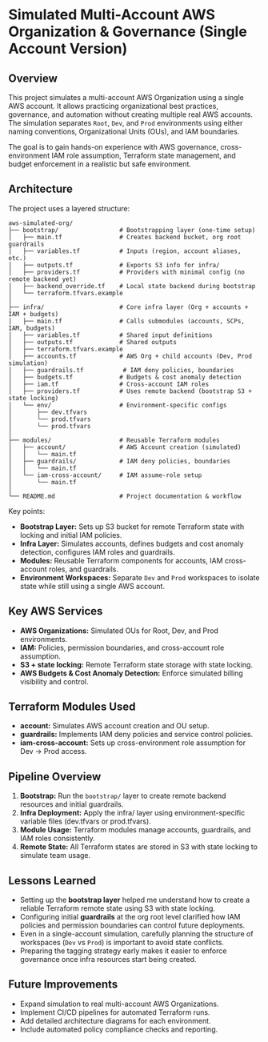 # Simulated Multi-Account AWS Organization & Governance (Single Account Version)

## Overview
This project simulates a multi-account AWS Organization using a single AWS account. It allows practicing organizational best practices, governance, and automation without creating multiple real AWS accounts. The simulation separates `Root`, `Dev`, and `Prod` environments using either naming conventions, Organizational Units (OUs), and IAM boundaries.  

The goal is to gain hands-on experience with AWS governance, cross-environment IAM role assumption, Terraform state management, and budget enforcement in a realistic but safe environment.

## Architecture
The project uses a layered structure:

```
aws-simulated-org/
├── bootstrap/                 # Bootstrapping layer (one-time setup)
│   ├── main.tf                # Creates backend bucket, org root guardrails
│   ├── variables.tf           # Inputs (region, account aliases, etc.)
│   ├── outputs.tf             # Exports S3 info for infra/
│   ├── providers.tf           # Providers with minimal config (no remote backend yet)
│   ├── backend_override.tf    # Local state backend during bootstrap
│   └── terraform.tfvars.example
│
├── infra/                     # Core infra layer (Org + accounts + IAM + budgets)
│   ├── main.tf                # Calls submodules (accounts, SCPs, IAM, budgets)
│   ├── variables.tf           # Shared input definitions
│   ├── outputs.tf             # Shared outputs
│   ├── terraform.tfvars.example
│   ├── accounts.tf            # AWS Org + child accounts (Dev, Prod simulation)
│   ├── guardrails.tf           # IAM deny policies, boundaries
│   ├── budgets.tf             # Budgets & cost anomaly detection
│   ├── iam.tf                 # Cross-account IAM roles
│   ├── providers.tf           # Uses remote backend (bootstrap S3 + state locking)
│   └── env/                   # Environment-specific configs
│       ├── dev.tfvars
│       └── prod.tfvars
│       └── prod.tfvars
│
├── modules/                   # Reusable Terraform modules
│   ├── account/               # AWS Account creation (simulated)
│   │   └── main.tf
│   ├── guardrails/            # IAM deny policies, boundaries
│   │   └── main.tf
│   └── iam-cross-account/     # IAM assume-role setup
│       └── main.tf
│
└── README.md                  # Project documentation & workflow

```

Key points:  
- **Bootstrap Layer:** Sets up S3 bucket for remote Terraform state with locking and initial IAM policies.  
- **Infra Layer:** Simulates accounts, defines budgets and cost anomaly detection, configures IAM roles and guardrails.  
- **Modules:** Reusable Terraform components for accounts, IAM cross-account roles, and guardrails.  
- **Environment Workspaces:** Separate `Dev` and `Prod` workspaces to isolate state while still using a single AWS account.  

## Key AWS Services
- **AWS Organizations:** Simulated OUs for Root, Dev, and Prod environments.  
- **IAM:** Policies, permission boundaries, and cross-account role assumption.  
- **S3 + state locking:** Remote Terraform state storage with state locking.  
- **AWS Budgets & Cost Anomaly Detection:** Enforce simulated billing visibility and control.  

## Terraform Modules Used
- **account:** Simulates AWS account creation and OU setup.  
- **guardrails:** Implements IAM deny policies and service control policies.  
- **iam-cross-account:** Sets up cross-environment role assumption for Dev → Prod access.  

## Pipeline Overview
1. **Bootstrap:** Run the `bootstrap/` layer to create remote backend resources and initial guardrails.  
2. **Infra Deployment:** Apply the infra/ layer using environment-specific variable files (dev.tfvars or prod.tfvars). 
3. **Module Usage:** Terraform modules manage accounts, guardrails, and IAM roles consistently.  
4. **Remote State:** All Terraform states are stored in S3 with state locking to simulate team usage.

## Lessons Learned
- Setting up the **bootstrap layer** helped me understand how to create a reliable Terraform remote state using S3 with state locking.  
- Configuring initial **guardrails** at the org root level clarified how IAM policies and permission boundaries can control future deployments.  
- Even in a single-account simulation, carefully planning the structure of workspaces (`Dev` vs `Prod`) is important to avoid state conflicts.  
- Preparing the tagging strategy early makes it easier to enforce governance once infra resources start being created.  

## Future Improvements
- Expand simulation to real multi-account AWS Organizations.  
- Implement CI/CD pipelines for automated Terraform runs.  
- Add detailed architecture diagrams for each environment.  
- Include automated policy compliance checks and reporting.  


